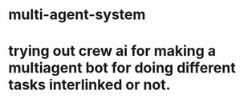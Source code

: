 # multi-agent-system
# trying out crew ai for making a multiagent bot for doing different tasks interlinked or not.
